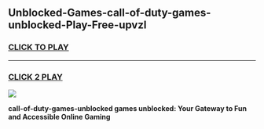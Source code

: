 
## Unblocked-Games-call-of-duty-games-unblocked-Play-Free-upvzl
<h3>
<a href="https://premium76.site?title=call-of-duty-games-unblocked&ref=18A">CLICK TO PLAY</a></h3>
<hr>

<h3>
<a href="https://premium76.site?title=call-of-duty-games-unblocked&ref=18A">CLICK 2 PLAY</a>
  
</h3>

<a href="https://premium76.site?title=call-of-duty-games-unblocked&ref=18A"><img src="https://clearcache.store/games.png"></a>


**call-of-duty-games-unblocked games unblocked: Your Gateway to Fun and Accessible Online Gaming**
